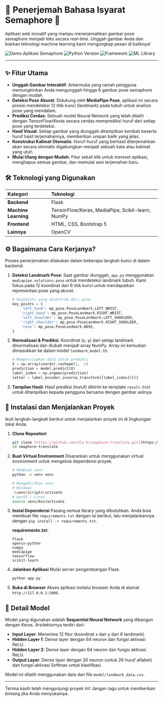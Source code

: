 # 🚩 Penerjemah Bahasa Isyarat Semaphore 🚩

Aplikasi web inovatif yang mampu menerjemahkan gambar pose semaphore menjadi teks secara *real-time*. Unggah gambar Anda dan biarkan teknologi machine learning kami mengungkap pesan di baliknya!

![Demo Aplikasi Semaphore](https://img.shields.io/badge/status-aktif-brightgreen)
![Python Version](https://img.shields.io/badge/python-3.8%2B-blue)
![Framework](https://img.shields.io/badge/framework-Flask-orange)
![ML Library](https://img.shields.io/badge/library-TensorFlow%20%7C%20MediaPipe-red)

---

## ✨ Fitur Utama

-   **Unggah Gambar Interaktif**: Antarmuka yang ramah pengguna memungkinkan Anda mengunggah hingga 6 gambar pose semaphore dengan mudah.
-   **Deteksi Pose Akurat**: Didukung oleh **MediaPipe Pose**, aplikasi ini secara presisi mendeteksi 12 titik kunci (landmark) pada tubuh untuk analisis pose yang mendalam.
-   **Prediksi Cerdas**: Sebuah model Neural Network yang telah dilatih dengan TensorFlow/Keras secara cerdas memprediksi huruf dari setiap pose yang terdeteksi.
-   **Hasil Visual**: Setiap gambar yang diunggah ditampilkan kembali beserta huruf hasil terjemahannya, memberikan umpan balik yang jelas.
-   **Konstruksi Kalimat Otomatis**: Huruf-huruf yang berhasil diterjemahkan akan secara otomatis digabungkan menjadi sebuah kata atau kalimat yang utuh.
-   **Mulai Ulang dengan Mudah**: Fitur sekali klik untuk mereset aplikasi, menghapus semua gambar, dan memulai sesi terjemahan baru.

## 🛠️ Teknologi yang Digunakan

| Kategori | Teknologi |
| :--- | :--- |
| **Backend** | Flask |
| **Machine Learning** | TensorFlow/Keras, MediaPipe, Scikit-learn, NumPy |
| **Frontend** | HTML, CSS, Bootstrap 5 |
| **Lainnya** | OpenCV |

## ⚙️ Bagaimana Cara Kerjanya?

Proses penerjemahan dilakukan dalam beberapa langkah kunci di dalam backend:

1.  **Deteksi Landmark Pose**:
    Saat gambar diunggah, `app.py` menggunakan `mediapipe.solutions.pose` untuk mendeteksi landmark tubuh. Kami fokus pada 12 koordinat dari 6 titik kunci untuk mendapatkan representasi pose yang akurat.

    ```python
    # Keypoints yang diekstrak dari pose
    key_points = {
        'left_hand': mp_pose.PoseLandmark.LEFT_WRIST,
        'right_hand': mp_pose.PoseLandmark.RIGHT_WRIST,
        'left_shoulder': mp_pose.PoseLandmark.LEFT_SHOULDER,
        'right_shoulder': mp_pose.PoseLandmark.RIGHT_SHOULDER,
        'nose': mp_pose.PoseLandmark.NOSE,
    }
    ```

2.  **Normalisasi & Prediksi**:
    Koordinat (x, y) dari setiap landmark dinormalisasi dan diubah menjadi array NumPy. Array ini kemudian dimasukkan ke dalam model `landmark_model.h5`.

    ```python
    # Mempersiapkan data untuk prediksi
    X = np.array(coords).reshape(1, -1)
    prediction = model.predict(X)
    label_index = np.argmax(prediction)
    letter = label_encoder.inverse_transform([label_index])[0]
    ```

3.  **Tampilan Hasil**:
    Hasil prediksi (huruf) dikirim ke template `result.html` untuk ditampilkan kepada pengguna bersama dengan gambar aslinya.

## 🚀 Instalasi dan Menjalankan Proyek

Ikuti langkah-langkah berikut untuk menjalankan proyek ini di lingkungan lokal Anda.

1.  **Clone Repositori**
    ```bash
    git clone [https://github.com/dly-k/smaphore-translate.git](https://github.com/dly-k/smaphore-translate.git)
    cd smaphore-translate
    ```

2.  **Buat Virtual Environment**
    Disarankan untuk menggunakan virtual environment untuk mengelola dependensi proyek.
    ```bash
    # Membuat venv
    python -m venv venv

    # Mengaktifkan venv
    # Windows
    .\venv\Scripts\activate
    # macOS / Linux
    source venv/bin/activate
    ```

3.  **Instal Dependensi**
    Pasang semua library yang dibutuhkan. Anda bisa membuat file `requirements.txt` dengan isi berikut, lalu menjalankannya dengan `pip install -r requirements.txt`.
    
    **requirements.txt:**
    ```
    Flask
    opencv-python
    numpy
    mediapipe
    tensorflow
    scikit-learn
    ```

4.  **Jalankan Aplikasi**
    Mulai server pengembangan Flask.
    ```bash
    python app.py
    ```

5.  **Buka di Browser**
    Akses aplikasi melalui browser Anda di alamat `http://127.0.0.1:5000`.

## 🧠 Detail Model

Model yang digunakan adalah **Sequential Neural Network** yang dibangun dengan Keras. Arsitekturnya terdiri dari:
-   **Input Layer**: Menerima 12 fitur (koordinat x dan y dari 6 landmark).
-   **Hidden Layer 1**: Dense layer dengan 64 neuron dan fungsi aktivasi ReLU.
-   **Hidden Layer 2**: Dense layer dengan 64 neuron dan fungsi aktivasi ReLU.
-   **Output Layer**: Dense layer dengan 26 neuron (untuk 26 huruf alfabet) dan fungsi aktivasi Softmax untuk klasifikasi.

Model ini dilatih menggunakan data dari file `model/landmark_data.csv`.

---

Terima kasih telah mengunjungi proyek ini! Jangan ragu untuk memberikan bintang jika Anda menyukainya.
